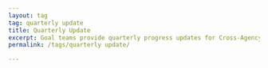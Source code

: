 ```yaml
---
layout: tag
tag: quarterly update
title: Quarterly Update
excerpt: Goal teams provide quarterly progress updates for Cross-Agency Priority (CAP) Goals and Agency Priority Goals (APGs).
permalink: /tags/quarterly update/

---
```

